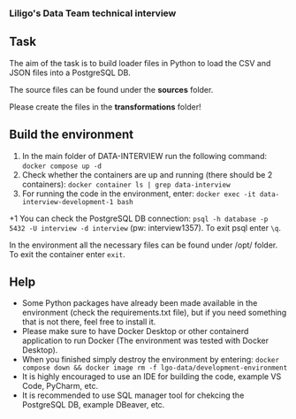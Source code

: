 ### Liligo's Data Team technical interview

## Task
The aim of the task is to build loader files in Python to load the CSV and JSON files into a PostgreSQL DB.

The source files can be found under the **sources** folder.

Please create the files in the **transformations** folder!

## Build the environment
1. In the main folder of DATA-INTERVIEW run the following command: ```docker compose up -d```
2. Check whether the containers are up and running (there should be 2 containers): ```docker container ls | grep data-interview```
3. For running the code in the environment, enter: ```docker exec -it data-interview-development-1 bash```

+1 You can check the PostgreSQL DB connection: ```psql -h database -p 5432 -U interview -d interview``` (pw: interview1357). To exit psql enter ```\q```.

In the environment all the necessary files can be found under /opt/ folder.
To exit the container enter ```exit```.

## Help
- Some Python packages have already been made available in the environment (check the requirements.txt file), but if you need something that is not there, feel free to install it.
- Please make sure to have Docker Desktop or other containerd application to run Docker (The environment was tested with Docker Desktop).
- When you finished simply destroy the environment by entering: ```docker compose down && docker image rm -f lgo-data/development-environment```
- It is highly encouraged to use an IDE for building the code, example VS Code, PyCharm, etc.
- It is recommended to use SQL manager tool for chekcing the PostgreSQL DB, example DBeaver, etc.